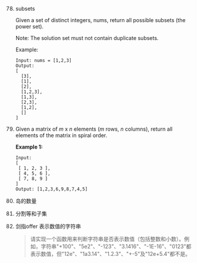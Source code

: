 78. subsets

    Given a set of distinct integers, nums, return all possible subsets (the power set).

    Note: The solution set must not contain duplicate subsets.

    Example:

    ```
    Input: nums = [1,2,3]
    Output:
    [
      [3],
      [1],
      [2],
      [1,2,3],
      [1,3],
      [2,3],
      [1,2],
      []
    ]
    ```

54. Given a matrix of *m* x *n* elements (*m* rows, *n* columns), return all elements of the matrix in spiral order.

    **Example 1:**

    ```
    Input:
    [
     [ 1, 2, 3 ],
     [ 4, 5, 6 ],
     [ 7, 8, 9 ]
    ]
    Output: [1,2,3,6,9,8,7,4,5]
    ```


200. 岛的数量

416. 分割等和子集

20. 剑指offer 表示数值的字符串
    
    >  请实现一个函数用来判断字符串是否表示数值（包括整数和小数）。例如，字符串"+100"、"5e2"、"-123"、"3.1416"、"-1E-16"、"0123"都表示数值，但"12e"、"1a3.14"、"1.2.3"、"+-5"及"12e+5.4"都不是。
    >
    
     ​     
    
     